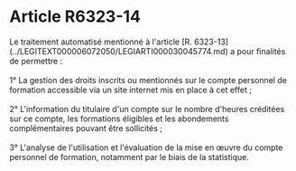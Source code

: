 # Article R6323-14

 

<div align="left">
  Le traitement automatisé mentionné à l'article [R. 6323-13](../LEGITEXT000006072050/LEGIARTI000030045774.md) a pour finalités de permettre : <br /> <br />1° La gestion des droits inscrits ou mentionnés sur le compte personnel de formation accessible via un site internet mis en place à cet effet ; <br /> <br />2° L'information du titulaire d'un compte sur le nombre d'heures créditées sur ce compte, les formations éligibles et les abondements complémentaires pouvant être sollicités ; <br /> <br />3° L'analyse de l'utilisation et l'évaluation de la mise en œuvre du compte personnel de formation, notamment par le biais de la statistique.<br /> <br /> <br />